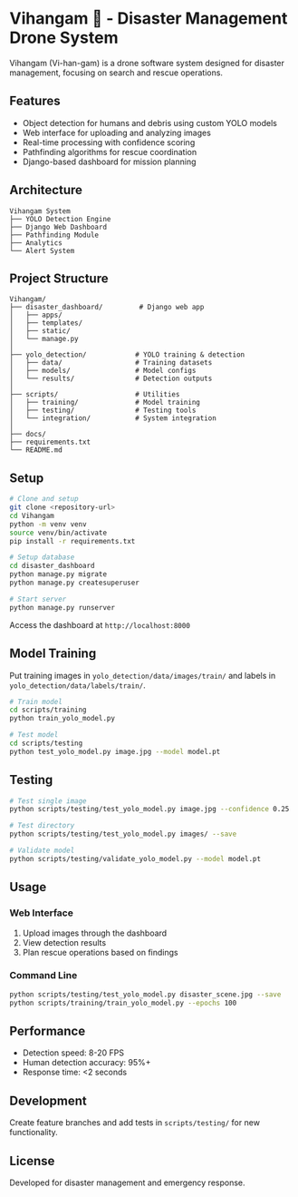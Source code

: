 # Vihangam 🦅 - Disaster Management Drone System

Vihangam (Vi-han-gam) is a drone software system designed for disaster management, focusing on search and rescue operations.

## Features

- Object detection for humans and debris using custom YOLO models
- Web interface for uploading and analyzing images
- Real-time processing with confidence scoring
- Pathfinding algorithms for rescue coordination
- Django-based dashboard for mission planning

## Architecture

```
Vihangam System
├── YOLO Detection Engine
├── Django Web Dashboard
├── Pathfinding Module
├── Analytics
└── Alert System
```

## Project Structure

```
Vihangam/
├── disaster_dashboard/         # Django web app
│   ├── apps/
│   ├── templates/
│   ├── static/
│   └── manage.py
│
├── yolo_detection/            # YOLO training & detection
│   ├── data/                  # Training datasets
│   ├── models/                # Model configs
│   └── results/               # Detection outputs
│
├── scripts/                   # Utilities
│   ├── training/              # Model training
│   ├── testing/               # Testing tools
│   └── integration/           # System integration
│
├── docs/
├── requirements.txt
└── README.md
```

## Setup

```bash
# Clone and setup
git clone <repository-url>
cd Vihangam
python -m venv venv
source venv/bin/activate
pip install -r requirements.txt

# Setup database
cd disaster_dashboard
python manage.py migrate
python manage.py createsuperuser

# Start server
python manage.py runserver
```

Access the dashboard at `http://localhost:8000`

## Model Training

Put training images in `yolo_detection/data/images/train/` and labels in `yolo_detection/data/labels/train/`.

```bash
# Train model
cd scripts/training
python train_yolo_model.py

# Test model
cd scripts/testing
python test_yolo_model.py image.jpg --model model.pt
```

## Testing

```bash
# Test single image
python scripts/testing/test_yolo_model.py image.jpg --confidence 0.25

# Test directory
python scripts/testing/test_yolo_model.py images/ --save

# Validate model
python scripts/testing/validate_yolo_model.py --model model.pt
```

## Usage

### Web Interface
1. Upload images through the dashboard
2. View detection results
3. Plan rescue operations based on findings

### Command Line
```bash
python scripts/testing/test_yolo_model.py disaster_scene.jpg --save
python scripts/training/train_yolo_model.py --epochs 100
```

## Performance

- Detection speed: 8-20 FPS
- Human detection accuracy: 95%+
- Response time: <2 seconds

## Development

Create feature branches and add tests in `scripts/testing/` for new functionality.

## License

Developed for disaster management and emergency response.

